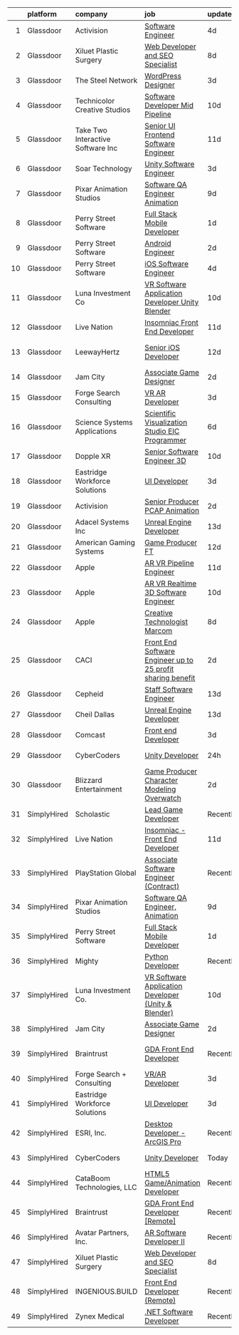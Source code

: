 

|    | platform    | company                            | job                                                                                                                                                                                                                                                                                                                                                                                                                                                                                                                                                                                                                                                                                                                                                                                                                                                                                                                                                                                                                                                                                                                                                                                                                                                                                                                                                                                                                                                                           | update_time   | location          |
|---:|:------------|:-----------------------------------|:------------------------------------------------------------------------------------------------------------------------------------------------------------------------------------------------------------------------------------------------------------------------------------------------------------------------------------------------------------------------------------------------------------------------------------------------------------------------------------------------------------------------------------------------------------------------------------------------------------------------------------------------------------------------------------------------------------------------------------------------------------------------------------------------------------------------------------------------------------------------------------------------------------------------------------------------------------------------------------------------------------------------------------------------------------------------------------------------------------------------------------------------------------------------------------------------------------------------------------------------------------------------------------------------------------------------------------------------------------------------------------------------------------------------------------------------------------------------------|:--------------|:------------------|
|  1 | Glassdoor   | Activision                         | [Software Engineer](https://www.glassdoor.com/partner/jobListing.htm?pos=123&ao=1136043&s=58&guid=00000183c0bef9a68db4cc52177014da&src=GD_JOB_AD&t=SR&vt=w&cs=1_12e4c9d2&cb=1665386085298&jobListingId=1008187147731&jrtk=3-0-1gf0btujlhaqd801-1gf0btuk7ihlv801-906bf0bc84803b7d-)                                                                                                                                                                                                                                                                                                                                                                                                                                                                                                                                                                                                                                                                                                                                                                                                                                                                                                                                                                                                                                                                                                                                                                                            | 4d            | Carlsbad, CA      |
|  2 | Glassdoor   | Xiluet Plastic Surgery             | [Web Developer and SEO Specialist](https://www.glassdoor.com/partner/jobListing.htm?pos=101&ao=1110586&s=58&guid=00000183c0bef9a68db4cc52177014da&src=GD_JOB_AD&t=SR&vt=w&ea=1&cs=1_48398d55&cb=1665386085295&jobListingId=1008177142019&cpc=E1C07D31E98CBB16&jrtk=3-0-1gf0btujlhaqd801-1gf0btuk7ihlv801-775077d75cd9177d--6NYlbfkN0A0p2feBN3TwtRPLKm20cpgKOK-k5pqnygCk7BWFHc1reF4KTTsYTfq75tOmYaairQzpl8Y4I_wBrRqYZTBCA__qpS59ryzLGC3kqflZMvSsTCZFhLrynlv0R6TtjpKCDtd4zxyqJrs4p7HSLcBVq5ihbVFI3BnH69_nU4zFdDc7_RfOdiogQXOfQPygfWeqpmgZGhlS6W7xdi4vqbox8-fbyQTjefPv-eqKiZICoI1ZoSnQOdeR-npA9vvpan3rBwWFdu_6ePl7RHj9vbgMzQUC0JUlEGnZE3YLdHdRnz6ru6cPBez89m-c4uudYX1uSG07-8qSUkPsvcPGvLku7RelbAwZ4E4IXyssaxRz8tATDTPEDvYbFxxOSD7lxKTzvawcfpWGkkgH85wCC-j0A321IjV7JmFeI6dYDyai8McrgUtHtBXPwfPKR9lBVDenrF_zlV09wSNViEvEFRk3AgKC3S3DisDMbv6tUOPbNI43aWJPtXsgFUFPjHkd5LHpmqLetT0Ge5pQU7I5ouSkohsx4Uy9RryPLM%3D)                                                                                                                                                                                                                                                                                                                                                                                                                                                                                                                                                                     | 8d            | Miami, FL         |
|  3 | Glassdoor   | The Steel Network                  | [WordPress Designer](https://www.glassdoor.com/partner/jobListing.htm?pos=122&ao=1136043&s=58&guid=00000183c0bef9a68db4cc52177014da&src=GD_JOB_AD&t=SR&vt=w&ea=1&cs=1_d6e65090&cb=1665386085298&jobListingId=1008190302438&jrtk=3-0-1gf0btujlhaqd801-1gf0btuk7ihlv801-3871e74d844c8d37-)                                                                                                                                                                                                                                                                                                                                                                                                                                                                                                                                                                                                                                                                                                                                                                                                                                                                                                                                                                                                                                                                                                                                                                                      | 3d            | Durham, NC        |
|  4 | Glassdoor   | Technicolor Creative Studios       | [Software Developer  Mid    Pipeline](https://www.glassdoor.com/partner/jobListing.htm?pos=118&ao=1136043&s=58&guid=00000183c0bef9a68db4cc52177014da&src=GD_JOB_AD&t=SR&vt=w&ea=1&cs=1_83023f7e&cb=1665386085298&jobListingId=1008172677164&jrtk=3-0-1gf0btujlhaqd801-1gf0btuk7ihlv801-447cf9f6bfe7e1d3-)                                                                                                                                                                                                                                                                                                                                                                                                                                                                                                                                                                                                                                                                                                                                                                                                                                                                                                                                                                                                                                                                                                                                                                     | 10d           | Los Angeles, CA   |
|  5 | Glassdoor   | Take Two Interactive Software  Inc | [Senior UI Frontend Software Engineer](https://www.glassdoor.com/partner/jobListing.htm?pos=126&ao=1136043&s=58&guid=00000183c0bef9a68db4cc52177014da&src=GD_JOB_AD&t=SR&vt=w&cs=1_0622a67d&cb=1665386085298&jobListingId=1008168272439&jrtk=3-0-1gf0btujlhaqd801-1gf0btuk7ihlv801-76262a70db6330b2-)                                                                                                                                                                                                                                                                                                                                                                                                                                                                                                                                                                                                                                                                                                                                                                                                                                                                                                                                                                                                                                                                                                                                                                         | 11d           | San Francisco, CA |
|  6 | Glassdoor   | Soar Technology                    | [Unity Software Engineer](https://www.glassdoor.com/partner/jobListing.htm?pos=120&ao=1136043&s=58&guid=00000183c0bef9a68db4cc52177014da&src=GD_JOB_AD&t=SR&vt=w&ea=1&cs=1_2f067fee&cb=1665386085298&jobListingId=1008188801116&jrtk=3-0-1gf0btujlhaqd801-1gf0btuk7ihlv801-e6a572a2081b06fc-)                                                                                                                                                                                                                                                                                                                                                                                                                                                                                                                                                                                                                                                                                                                                                                                                                                                                                                                                                                                                                                                                                                                                                                                 | 3d            | Orlando, FL       |
|  7 | Glassdoor   | Pixar Animation Studios            | [Software QA Engineer  Animation](https://www.glassdoor.com/partner/jobListing.htm?pos=112&ao=1136043&s=58&guid=00000183c0bef9a68db4cc52177014da&src=GD_JOB_AD&t=SR&vt=w&cs=1_2e33a795&cb=1665386085298&jobListingId=1008173557244&jrtk=3-0-1gf0btujlhaqd801-1gf0btuk7ihlv801-faa1bfa13cf65d33-)                                                                                                                                                                                                                                                                                                                                                                                                                                                                                                                                                                                                                                                                                                                                                                                                                                                                                                                                                                                                                                                                                                                                                                              | 9d            | Emeryville, CA    |
|  8 | Glassdoor   | Perry Street Software              | [Full Stack Mobile Developer](https://www.glassdoor.com/partner/jobListing.htm?pos=102&ao=1110586&s=58&guid=00000183c0bef9a68db4cc52177014da&src=GD_JOB_AD&t=SR&vt=w&cs=1_294621cd&cb=1665386085295&jobListingId=1008194005611&cpc=BCC169F53084E245&jrtk=3-0-1gf0btujlhaqd801-1gf0btuk7ihlv801-7b217e499e898c15--6NYlbfkN0DG4ntHtB_rMsnfhgmnSvK2brktLme1L4SiDeJjQ-izrVOLqRJ5-yjE7k3D6lhaa895U1nVAppCfecSx2DPiq2uyhB9WT2rT1NaBgAsV7mJMorUGSoTFSWlZN03XXU4QtqEOBXfE0MWM3VQ60uKqRg8JEbKK4N686O4JSU18jxLhLV9jQ2L7im-swr0HN8Luz9sxWss6dShl7NnndfQ6eS_X1uLdgRvvmQKfYrKWJASMKu9WQx3dh0HW60RkzFWr3WCXRVv3dzm4vsp4gXmBX2nIaHeN6sl0xOF8jCdMIRz72yFVHIYuLI5SRSLhckWafJ5ki9M8SkW9N0WKI3chj8orz4Rry9FPHYRFPWQu7_l2QT01c_Im5y7EkqRFNTRGKyQsIp1evXDI-rCTED1M7v4xBzqBQb4AX2Ovis2DCRawRvjRS7-FXh1aKeujQgRSKwOB7HTmCwAOAiCTChw6y4G4ecqFAsIR8RcE5siyXsC11vo78EubwYFZTZpu-CHJ5QJPx9wHuhXC1npBsZMpyyUL5TK7Ml2I6NST-09kE8CgzJT5JceIASx74yUmgZxuYUoWWfORtZ7wJRo8QpGsLYPF2pqz0sAkAqLFurRBDc4P2Q1_VsYYm6CHM_SSYLeTWzKKuKKmLllb9poSk4SXqXICCAuDUtIo1HRB3kzkklIzIYfkkXouUrF-vJ3FkbuyAtNDFaAwJlsc2aQkxQJLfOWztoAm2O7VzAAKWVsbt-qG8iufNtzfwqjoLcTXJ6DgUM2sdDIPb-tZRwvRel-oNJs22OO0KHpeP-E0x_SOdZsydxlAvpkbcIr1Bk5v98VIa3nYbyLatFNWlNN6J1maS9YFkiFc0A3uc9BaZKdY9ZLjFjTOuhjQaCtWxGNX5ePrhQ1MaROmoMCsjxuz0g6nAJYwdnYy3of4cJ3Eu5GgVcgsgmdb-h3oZdWqngeZp68OXbdU4-steHCCIpGQB01WJox7n8oUflOnQIht9lwEgszPPPZWMa4LIMhJgConFR850G4MHYeEvD_40cUhkxmqcu2D4Hh-jSeCTa-yPpyz6T1-eXcl_1WQ8j90TQXxknUFo4lJFkDQ62IhA%3D%3D) | 1d            | New York, NY      |
|  9 | Glassdoor   | Perry Street Software              | [Android Engineer](https://www.glassdoor.com/partner/jobListing.htm?pos=107&ao=1110586&s=58&guid=00000183c0bef9a68db4cc52177014da&src=GD_JOB_AD&t=SR&vt=w&cs=1_b342c08a&cb=1665386085297&jobListingId=1008192377012&cpc=723ADC3DFE402989&jrtk=3-0-1gf0btujlhaqd801-1gf0btuk7ihlv801-9acd157ff7afdf55--6NYlbfkN0DG4ntHtB_rMsnfhgmnSvK2brktLme1L4SiDeJjQ-izrVOLqRJ5-yjE7k3D6lhaa8-NN9aEjQeh_5pbZUPzKcGtmk40_DIlSOHUNKO50eFeyUCfo0c-P7Z0twNwMo75yHgdyBkNI002m7audOfWl5CyG3RuMrjVSlAezZ54WGUx4XSQIPQiBYQuvBh6tLYIcfOo-42gPxMeEViixoqFCd6Oq7mwSbS2DcK-c4bvK7Tl0emaL74T-J7hTN2_86YBcwnJeuCFuqtoT1178mz5WTedXvS8E0nujaktQOhkUKS6uJN8Qsje2YbtaqKiXW2F_zDd_aXuEpKXFzMSPkYbm207zp0HHax7IAZ8HkkYSQxJUExvrONBPPpFnjhKeKLw9R6IE9pUMIwZ_NkHrTc6irr7XJ1-mhUZyRTxJdH4fYmty4DWCqd9b8xE-2pae6F-YrP9JitHVzLLslKLDR5F74FAp-GffSacrrNAqc2cxp762eLJ1fxKU2Nk9ycVmb7W8SmkrUAfj6trkFPtNk465hL-ZL4hz7uEdiZ0LU_Qb7OLUYGhgVaqMGl0J8iyiNCnSMGRKIShNb1_8U5I8EQQeEzMTxqPYFjosSxcxymV3Su1JXcQRbEMglXi46-CJKYsMb3YrVvbsV-ogEr92tP5SqBz6yqTYH9dbMa1RB8Q2kCeD9nvpRDwtO30wz_6g3l62inq05W3vD3-hoatcGCkEgfQtXI539kMEzwVaItnwYHq302l7MkQFi-VYgo3HdiV1wjXapOlXHdAYqluepBbMFzA13_8idhoXs6TYG8jBeMuD8OxEk_cMbN1h4yte6r1FGvBJHSMFK_XpkOUOz2AnoZnARMdLTC7JwzgLjkTf_bIfwbMtRbOIVUAV0t7M0oZTibvuLH4EDHxSx-5z6eMVzWKFPD9tuyVO-mgq6UFwpffBlo2ojz2p-5W3rGuBOQj6hXATAUAW0qtSmrWpfnq-miAYAGraCn0_pZR_wCBQZbTsSq7FJVfV1W7aMdZfpw5TxfaNu2i12iFpioVwC4urv38GIsgJ4BPBexXkAbEzzs2Hm-3xGI8q2qN)                                        | 2d            | New York, NY      |
| 10 | Glassdoor   | Perry Street Software              | [iOS Software Engineer](https://www.glassdoor.com/partner/jobListing.htm?pos=109&ao=1110586&s=58&guid=00000183c0bef9a68db4cc52177014da&src=GD_JOB_AD&t=SR&vt=w&cs=1_afd89ba3&cb=1665386085297&jobListingId=1008186450072&cpc=B076152010A3B66C&jrtk=3-0-1gf0btujlhaqd801-1gf0btuk7ihlv801-879a092f300fd58b--6NYlbfkN0DG4ntHtB_rMsnfhgmnSvK2brktLme1L4SiDeJjQ-izrVOLqRJ5-yjE7k3D6lhaa89MxqgIxzQ34e7trQRe6jWNXVX-8poKy2Z7pH5yBJmTZpK8E4foNbVCaNUVZkQZA_19DgzMsHS4Te3F_EF7xg2JXp7mannUiM2SjbeyISvQNxuE7tFqRgpExJrr1Dj9aLdOUBPiNfEroj9p_rDPg_jSVakpS7d22cpS79DUtxv6kep-D9tP_kGfTM8dFNL2-sIHb97_E3rt-uHGNyA9XyWoGbz0BzDEZhVyR5ke_K8akZJMNccDIWcFSkDPuQ6nAR1MXQnLYFe6c5qS7MKAXYFVelKQwAjyIamMJertkyc66JkZSN0up5lwpMViMj-lsjAjscs65S_sCBqXPKLJ3BpIsFZg8ihnvn4ZNeEJG9FRefntuMvP_vraEdi0oMJ3Ck3lsSc8GKcnlJR1F8oZANNZ1aWLoebQpOFc64HEgGWGhGNmBZssE3P6pVs_Wh4pOwaS0eQuRS2Nmdhqxvja8g4ugiAIrXKpF4Yc26FiPlsL1cEuK5_tnUTjT069QsWPabmFqT0SxVO8GcSKOyHQxueu2uvilHA6-QifPrw4oW5r6qXP-DgadLFbArEMIGHwkSP84BeWguAyNCOW7Cg-CQXZx_h2lrYigGMK3hfy0CHgvocqm0HABQBcS9oAzeNuUqfecTDUoo-nWLW-MPjf_FjK8VqZBtSd6l9BZTmdKgmn2HAZdeFy9oHX5_o7NLotVfd4pRc0W9L1RCb-PzsPM9I481F0HXIaFA8GO7mf-7NVCK0r7aCCW-5awFvQkPKisKVFYCmO2xgpemgs95gAgopN7jDLI8lEGHlflSqQGNE7BZkTKI9EiFcAlxKsxrPVZrndPieFCHFtz8n-_y6OZZUW8HNQ8fCGHqJ0OM4DO0AOKXSC5M5V7UWbm8hy81YZqLyCWZdo_BeJ8lg_p5S2BmJTF4KZpAGODMXW0pGqwq8rt0yywNlmGI9v-b-_MreRZSLrw1cOytVi1_A692_WafR1DAu8wtKs6ko9P2K2e3hBEBj8RwtYTK9vejav6NRp7zM%3D)                     | 4d            | New York, NY      |
| 11 | Glassdoor   | Luna Investment Co                 | [VR Software Application Developer  Unity   Blender ](https://www.glassdoor.com/partner/jobListing.htm?pos=110&ao=1136043&s=58&guid=00000183c0bef9a68db4cc52177014da&src=GD_JOB_AD&t=SR&vt=w&ea=1&cs=1_b10516c1&cb=1665386085297&jobListingId=1008171207250&jrtk=3-0-1gf0btujlhaqd801-1gf0btuk7ihlv801-7671b7731acbfe7c-)                                                                                                                                                                                                                                                                                                                                                                                                                                                                                                                                                                                                                                                                                                                                                                                                                                                                                                                                                                                                                                                                                                                                                     | 10d           | Remote            |
| 12 | Glassdoor   | Live Nation                        | [Insomniac   Front End Developer](https://www.glassdoor.com/partner/jobListing.htm?pos=111&ao=1136043&s=58&guid=00000183c0bef9a68db4cc52177014da&src=GD_JOB_AD&t=SR&vt=w&cs=1_f61510fa&cb=1665386085298&jobListingId=1008169449070&jrtk=3-0-1gf0btujlhaqd801-1gf0btuk7ihlv801-24c12e5aba459619-)                                                                                                                                                                                                                                                                                                                                                                                                                                                                                                                                                                                                                                                                                                                                                                                                                                                                                                                                                                                                                                                                                                                                                                              | 11d           | Calabasas, CA     |
| 13 | Glassdoor   | LeewayHertz                        | [Senior iOS Developer](https://www.glassdoor.com/partner/jobListing.htm?pos=119&ao=1136043&s=58&guid=00000183c0bef9a68db4cc52177014da&src=GD_JOB_AD&t=SR&vt=w&cs=1_3f77a4a1&cb=1665386085298&jobListingId=1008164693652&jrtk=3-0-1gf0btujlhaqd801-1gf0btuk7ihlv801-077d7fd5e94a96f8-)                                                                                                                                                                                                                                                                                                                                                                                                                                                                                                                                                                                                                                                                                                                                                                                                                                                                                                                                                                                                                                                                                                                                                                                         | 12d           | San Francisco, CA |
| 14 | Glassdoor   | Jam City                           | [Associate Game Designer](https://www.glassdoor.com/partner/jobListing.htm?pos=117&ao=1136043&s=58&guid=00000183c0bef9a68db4cc52177014da&src=GD_JOB_AD&t=SR&vt=w&ea=1&cs=1_791bb13e&cb=1665386085298&jobListingId=1008193149020&jrtk=3-0-1gf0btujlhaqd801-1gf0btuk7ihlv801-a0b5c3898c6df4e7-)                                                                                                                                                                                                                                                                                                                                                                                                                                                                                                                                                                                                                                                                                                                                                                                                                                                                                                                                                                                                                                                                                                                                                                                 | 2d            | California        |
| 15 | Glassdoor   | Forge Search   Consulting          | [VR AR Developer](https://www.glassdoor.com/partner/jobListing.htm?pos=103&ao=1110586&s=58&guid=00000183c0bef9a68db4cc52177014da&src=GD_JOB_AD&t=SR&vt=w&ea=1&cs=1_b30387bd&cb=1665386085296&jobListingId=1008189252914&cpc=75B6770C194DCF89&jrtk=3-0-1gf0btujlhaqd801-1gf0btuk7ihlv801-9da3314825d58172--6NYlbfkN0DYb1aEzlaNK3jbo1nj7TkHhLA5BW3aCUoLvSDZjhDfmOd-hrJrnVwcnggaKCI_bQT0HMR7aIc2OOho3kn8cJdxIAkx0XaIl9Ux2l7ETyJeoOPe6JNtaydLBevyKc73b_eq4ghpt3NDpfmpLmDSVxSSoELAzwwCspjL1Qkcj623iP0t5IRS_4M28nF4D8UTRzEvlbuYdydnlQ5qjjBmfnVHNfHIb15mlH8nTYkRd_xP9g3yuCiVVOiaTEsgwSno_FzlNWpPq0L6jq9__x6obhV4S5rwmvl-9xN4T2A-8l4dux8dke49QKNgEvkngB3xRedWEw2Mi5e8nuFBj-Bg5CeeaUoe3br5pEaXioyHRj3Erm4CtdQVuJbKuJAcOT_DAbtlvpFiwv0SlZgfSQCdTbvD-T9sknZ-jeoFSuIACGVgp7uWVmFsV0uBJtANTCTI2v0fNKm7b_HZqVEYm8TM-77cOt7MwH58--y5DQpgCNfjBCneOrmxA8lPCaHnPJxwCfv3yoJIF14Fkg%3D%3D)                                                                                                                                                                                                                                                                                                                                                                                                                                                                                                                                                                                                        | 3d            | Greenville, SC    |
| 16 | Glassdoor   | Science Systems   Applications     | [Scientific Visualization Studio EIC Programmer](https://www.glassdoor.com/partner/jobListing.htm?pos=128&ao=1136043&s=58&guid=00000183c0bef9a68db4cc52177014da&src=GD_JOB_AD&t=SR&vt=w&ea=1&cs=1_3a71e877&cb=1665386085299&jobListingId=1008182098016&jrtk=3-0-1gf0btujlhaqd801-1gf0btuk7ihlv801-05e8617d809bceca-)                                                                                                                                                                                                                                                                                                                                                                                                                                                                                                                                                                                                                                                                                                                                                                                                                                                                                                                                                                                                                                                                                                                                                          | 6d            | Lanham, MD        |
| 17 | Glassdoor   | Dopple XR                          | [Senior Software Engineer  3D ](https://www.glassdoor.com/partner/jobListing.htm?pos=129&ao=1136043&s=58&guid=00000183c0bef9a68db4cc52177014da&src=GD_JOB_AD&t=SR&vt=w&ea=1&cs=1_57579416&cb=1665386085299&jobListingId=1008170801763&jrtk=3-0-1gf0btujlhaqd801-1gf0btuk7ihlv801-ca88e409cf98abdf-)                                                                                                                                                                                                                                                                                                                                                                                                                                                                                                                                                                                                                                                                                                                                                                                                                                                                                                                                                                                                                                                                                                                                                                           | 10d           | Remote            |
| 18 | Glassdoor   | Eastridge Workforce Solutions      | [UI Developer](https://www.glassdoor.com/partner/jobListing.htm?pos=108&ao=1110586&s=58&guid=00000183c0bef9a68db4cc52177014da&src=GD_JOB_AD&t=SR&vt=w&ea=1&cs=1_91fdb05b&cb=1665386085297&jobListingId=1008189502959&cpc=2CAED5C921A5F994&jrtk=3-0-1gf0btujlhaqd801-1gf0btuk7ihlv801-713a74b747096e02--6NYlbfkN0DybkRSn_Q7CT62GnFN88VmimyaY7jaahKWndbXBXLMBbHMz5el8CBY0eGB8qz1XOaQCp8cB5Dm_6C8pg0JSfS3GmIfdpfhK0U2sddHSN7Iwok7SxJCv2P7I93Bwq5brNelOi3ipIMrPTquIuPDlDWBc0Ts8twtrhY1CRvCZgswxdOpUDv02sVsGwWbVFpp1TbcsrhW5rBzuV2r598v4GNGk4-w1gwP4xiFyQ3eOPUwlBCEJTm80IKv9hv4LQsFcbulcfzvIsoa2KDSJpI_Dsqt3qUHzZuV5g2m7OZ_J6ZIaHi3apXG9YGgpDV-y6QHwSBBHK6ANpfRJaIe950sEyPZshad3th8VNszIuGbx9FINNT1vfi2oPQ7N1LK2f1nh5_qkiziANMRepxeNvoZ08p25v27-sg5T62FtzggjtvJdvDzLXYyZoM0Xs0tdsUvWNPT-pfrivVsn9zZrrSmnmFTyc_Zlh_iBJjuYQ0OTGiO83NWV8fwG3F9ZgWhQEpsmrunEbLYVM3g1kCQzwKpYyxZie3o6EhNXoQT58uZA8JW7gsYLknSZsedOSDWFoJcBHjVhahfO3JHKQ%3D%3D)                                                                                                                                                                                                                                                                                                                                                                                                                                                                                                                                           | 3d            | Sunnyvale, CA     |
| 19 | Glassdoor   | Activision                         | [Senior Producer PCAP Animation](https://www.glassdoor.com/partner/jobListing.htm?pos=113&ao=1136043&s=58&guid=00000183c0bef9a68db4cc52177014da&src=GD_JOB_AD&t=SR&vt=w&cs=1_ce0f3440&cb=1665386085298&jobListingId=1008192248460&jrtk=3-0-1gf0btujlhaqd801-1gf0btuk7ihlv801-59e5fff4c0ba89b3-)                                                                                                                                                                                                                                                                                                                                                                                                                                                                                                                                                                                                                                                                                                                                                                                                                                                                                                                                                                                                                                                                                                                                                                               | 2d            | Foster City, CA   |
| 20 | Glassdoor   | Adacel Systems Inc                 | [Unreal Engine Developer](https://www.glassdoor.com/partner/jobListing.htm?pos=121&ao=1136043&s=58&guid=00000183c0bef9a68db4cc52177014da&src=GD_JOB_AD&t=SR&vt=w&ea=1&cs=1_9b99e037&cb=1665386085298&jobListingId=1008163932480&jrtk=3-0-1gf0btujlhaqd801-1gf0btuk7ihlv801-14b9854258014de1-)                                                                                                                                                                                                                                                                                                                                                                                                                                                                                                                                                                                                                                                                                                                                                                                                                                                                                                                                                                                                                                                                                                                                                                                 | 13d           | Orlando, FL       |
| 21 | Glassdoor   | American Gaming Systems            | [Game Producer  FT ](https://www.glassdoor.com/partner/jobListing.htm?pos=127&ao=1136043&s=58&guid=00000183c0bef9a68db4cc52177014da&src=GD_JOB_AD&t=SR&vt=w&ea=1&cs=1_4f13b9ea&cb=1665386085299&jobListingId=1008166251454&jrtk=3-0-1gf0btujlhaqd801-1gf0btuk7ihlv801-1638f630022884fd-)                                                                                                                                                                                                                                                                                                                                                                                                                                                                                                                                                                                                                                                                                                                                                                                                                                                                                                                                                                                                                                                                                                                                                                                      | 12d           | Atlanta, GA       |
| 22 | Glassdoor   | Apple                              | [AR VR Pipeline Engineer](https://www.glassdoor.com/partner/jobListing.htm?pos=104&ao=1110586&s=58&guid=00000183c0bef9a68db4cc52177014da&src=GD_JOB_AD&t=SR&vt=w&cs=1_7c7adb65&cb=1665386085296&jobListingId=1008167611600&cpc=8795CF9063CD573D&jrtk=3-0-1gf0btujlhaqd801-1gf0btuk7ihlv801-7f07361192d5dd8a--6NYlbfkN0BvKrLyj5gPmtZO9T8euul8TCxuuKNOtzRJOomxnwSEodTz2Bc-sPZl1dBMH13w-jNdNQaFf-lF6kL1aEhJ4eiuAXTha0QvAvu907Z2VYn0VJoxU7cAlBZlFPS1G7aYLqrMAUepxkDoRYj5djL18fyLw83N7Y0s2ePHYzB0Wp7YoJS2ln07Xj5NcBwHKhFffcuVTqT_j2I0DMexj1-9VCo2291bT2vIs0oGfa3n_yyRrepBGXNUWwfSg66OYf1GIGUZkT-gO0HPW0aNEJ6ss61ixlv-lHXf-vnnEJDP5qKlmwN6ESGfpBSU0ez2FG2yv4HVj1V0xpYCFMITxo4cZrsd98oBPkgaRp3xqx7w3To9fx-BDR2ZF6YCpvZsa8GoFEyT_LNEvQMjlJ2DXKH-8Jxm5uVRfoIFZURAcXq17j0fpQ8lXj4BQ1lbsTSZ0ndKxSrtqaran-ZLKQP9vLmS7lzlJJvAmV2G3Ych6ak1vZ-DSdCZSx4H8wYtVKxlQjv608MnH7M3S8FdCvgd-DGIXwzAYArsHi83LhqqVCtT6n8k3dMvYCkiHsupA-WvtzPaEZIZ4_DNgIp8gUbvB20nhOO73v6RjrlfZgq4CxQ9BCd5Y2putSnS-L9QTOXDppTiDqe10tHkEPOfY5HQ4mSffSfVft6NP9hijG2giW2h9IXA3hO1-SfrY2VrJg0IAl3Nma9RSUeAJ9LTOFNCnKpn-5fRKLY2nSkB5sFKm8EKsXN1pxBSktHs0C3g5zw7zhYdIQ_FatDJZ7h2Ohzk0U3EKh8MBmCAkxxygsHcUTxfghamm8FPASpLb6db8EhR816qf-6sreAp2194heKjjKvcSNFtGjk3JNfDPMEiY9Q2Y01ompL8eAKUhQwKDYXNF45txFRhengCriBt7dci0RiXcTy5iZk_sCOi4L4J5xjkE4HELs_UYkxxFaUaDd6ShuwWtQTKgx1uF2GPqzE9noeCFrAbSkvf_oAVuj8PNMwTJ6r6dPmdz1E4OMgM5HbvcOSFyXw%3D)                                                                                   | 11d           | Seattle, WA       |
| 23 | Glassdoor   | Apple                              | [AR VR Realtime 3D Software Engineer](https://www.glassdoor.com/partner/jobListing.htm?pos=105&ao=1110586&s=58&guid=00000183c0bef9a68db4cc52177014da&src=GD_JOB_AD&t=SR&vt=w&cs=1_9da2d1cc&cb=1665386085296&jobListingId=1008170405830&cpc=9908D8D4413DBB8A&jrtk=3-0-1gf0btujlhaqd801-1gf0btuk7ihlv801-6793e425a2cbe05b--6NYlbfkN0BvKrLyj5gPmtZO9T8euul8TCxuuKNOtzRJOomxnwSEodTz2Bc-sPZlbtkML8D-m4rPVtJSgYD-8yA7R83DROjxaCYcSYu9hV3pV3y1IK_i9rVBuqiXQ0qkod25yvTCQBHmz-H-AkRRNIYmUffeyDH8frHXcOyRazjIhI_11Avg4G9lN9_XU6_p4ncyrACSg0sTF9hL9VrfYuwPVMdh7IoL8OwiKqdzg1mkkw3hvzKML0X3_cFfBnSMp1h3UgY2aUcwjmxiTaAUf0z7RISDJenb9gWzP8fUZx4-jLLOsfJ5Ccp5nz1jHTvkPgQg5FatS6FTTzhBC_Dglxmtmb1ocV3hSvV-ikSs7tM-sp5sHhQYbzkrfJHRNG1w03PtbhylEpwannql64DBsTgaQd0KGlvc8RHXRJ8C4JwM3It6rf3yvgBCYMkIXz1SlYNShM8di80xle-axK1_nmftwA5_XVkTn2aV65x0ytNg_0ZDwrh8oeK2niNYNbVYVoDJ88J7nK87jilgHRTVLgEcX12phi70-vuxl4y-U_c7VUWuQ_PQCG-2FdA--1tmPlnx1sShoIbPVUN7CaFLoLAhWwtB2-0TUztT9VdSHWFeZt1ETZHEs7pBX9CF1Rckl_qZb4nrBztTghIT__OsyBX9Om_tReMrJNwi3vnsivViH2v1NHq-m7BViQpcffcBsf37el58Hu-f0d2muGIrzHBuCrCFhSx-Okbhfz3WaN0Gm9FFrUggVle6UWA7-6gqm7fTsNkoJBEYJmglZNOce2NyOdA1E9F_cncqCVolpLMxU-cfn-3X-wfkUgqbrVztN-uSgQl4dEJ1_7KIeZqDX1-5TQ7MRg6F9bxKjJ_aKbAdSqzdepypKMYdsMlBIMKjSZNAoHdd22OBYuVTZ6j7bWuFXJr_ITVMQ_m8Mc4xTJhrP-8RCjUrI5dfEfyuSvlU33b4D-OTakYTxBmieMuMY3UTRgjw8-PY_Unp5HEiQVe8zxaTRy-Zm0j8ZrMdmthJcbkEy84YxOju0BYAXNpevaDssVqC1SGM)                                                     | 10d           | Boulder, CO       |
| 24 | Glassdoor   | Apple                              | [Creative Technologist  Marcom](https://www.glassdoor.com/partner/jobListing.htm?pos=115&ao=1136043&s=58&guid=00000183c0bef9a68db4cc52177014da&src=GD_JOB_AD&t=SR&vt=w&cs=1_08c52306&cb=1665386085298&jobListingId=1008177549340&jrtk=3-0-1gf0btujlhaqd801-1gf0btuk7ihlv801-7532c08ae817f6f1-)                                                                                                                                                                                                                                                                                                                                                                                                                                                                                                                                                                                                                                                                                                                                                                                                                                                                                                                                                                                                                                                                                                                                                                                | 8d            | Cupertino, CA     |
| 25 | Glassdoor   | CACI                               | [Front End Software Engineer  up to 25  profit sharing benefit ](https://www.glassdoor.com/partner/jobListing.htm?pos=130&ao=1136043&s=58&guid=00000183c0bef9a68db4cc52177014da&src=GD_JOB_AD&t=SR&vt=w&cs=1_97bead2b&cb=1665386085299&jobListingId=1008192909275&jrtk=3-0-1gf0btujlhaqd801-1gf0btuk7ihlv801-379524178e79a8e3-)                                                                                                                                                                                                                                                                                                                                                                                                                                                                                                                                                                                                                                                                                                                                                                                                                                                                                                                                                                                                                                                                                                                                               | 2d            | Sterling, VA      |
| 26 | Glassdoor   | Cepheid                            | [Staff Software Engineer](https://www.glassdoor.com/partner/jobListing.htm?pos=124&ao=1136043&s=58&guid=00000183c0bef9a68db4cc52177014da&src=GD_JOB_AD&t=SR&vt=w&cs=1_6540d406&cb=1665386085298&jobListingId=1008163736747&jrtk=3-0-1gf0btujlhaqd801-1gf0btuk7ihlv801-05cc4bf74281fc23-)                                                                                                                                                                                                                                                                                                                                                                                                                                                                                                                                                                                                                                                                                                                                                                                                                                                                                                                                                                                                                                                                                                                                                                                      | 13d           | Sunnyvale, CA     |
| 27 | Glassdoor   | Cheil Dallas                       | [Unreal Engine Developer](https://www.glassdoor.com/partner/jobListing.htm?pos=116&ao=1136043&s=58&guid=00000183c0bef9a68db4cc52177014da&src=GD_JOB_AD&t=SR&vt=w&ea=1&cs=1_3cc15448&cb=1665386085298&jobListingId=1008162394929&jrtk=3-0-1gf0btujlhaqd801-1gf0btuk7ihlv801-c96a3c45842c3012-)                                                                                                                                                                                                                                                                                                                                                                                                                                                                                                                                                                                                                                                                                                                                                                                                                                                                                                                                                                                                                                                                                                                                                                                 | 13d           | Plano, TX         |
| 28 | Glassdoor   | Comcast                            | [Front end Developer](https://www.glassdoor.com/partner/jobListing.htm?pos=114&ao=1136043&s=58&guid=00000183c0bef9a68db4cc52177014da&src=GD_JOB_AD&t=SR&vt=w&cs=1_a6e8e5f6&cb=1665386085298&jobListingId=1008189285668&jrtk=3-0-1gf0btujlhaqd801-1gf0btuk7ihlv801-f237c8b839f416ca-)                                                                                                                                                                                                                                                                                                                                                                                                                                                                                                                                                                                                                                                                                                                                                                                                                                                                                                                                                                                                                                                                                                                                                                                          | 3d            | New York, NY      |
| 29 | Glassdoor   | CyberCoders                        | [Unity Developer](https://www.glassdoor.com/partner/jobListing.htm?pos=106&ao=1110586&s=58&guid=00000183c0bef9a68db4cc52177014da&src=GD_JOB_AD&t=SR&vt=w&ea=1&cs=1_f84666e2&cb=1665386085297&jobListingId=1008195573339&cpc=654405A9B1E0A9F5&jrtk=3-0-1gf0btujlhaqd801-1gf0btuk7ihlv801-faab492d0d493779--6NYlbfkN0CpFJQzrgRR8WqXWK1qKKEqALWJw739KlKqr2H-MSI4eoBlI4EFrmor2FYZMP3muM0M2hpkMB-_XmaPax2sZYsJbqTqMHJOcC7UiQ63mUR7Z05FB-sclgQLhBO_0NnE4KfB5ejaCrHRSgKV1PofTX1uOsa8Y-Pg427D13AMO-tOKf6nhRv0t6FGlFzCgQdpiVt6lzqMYjgIM47JOhZj-bKr3nW1sZGKgoYkxry6xqs8EGvjBUyOgca0pmYlcTDG7K98GD7g41-iY5gpAP2PQ8tfdXzfbUIeCzHloP-CcIjVByRkCTsKFGqLvVVPgL1jtEL1l3wzsG6uCgkBSYijgfSaGvARhYQley15iO7u4hBkGfomxgzMA-5G0Omt2mIS3pqSXXu8dXn5aiVZaifwX8It3VMQ_tHGGtQHt9PfBbkfmV4ZCDiFOv5CgyLdXawzpRYEDjWJLx9mJWVKGRRJqX7nosTcDahpGwZbWEMc2udfU1Q5ZGq68ipXfOQFkMaCxtvvqDDkpjENpj5O9R_UO7kAVag1UCVVPnylGlLhMPDQSvd52wmJ_Vs-13AFR3WFbqsGanPVx5S4JL4isEK-dBttfTMrB157aHCXNpaKfWw6904XImTtTT5NUY0f8pqFQ382GEeRg-zwYbcUn35niQdiYHryPB68yfi7W0UL6hgc9uOm9-lycsZVazZdB5ZSssz-5x-KpYq1CAzltE6YrAWEveSoP4pAcMSdQ1cJwwNGYBGoZXEuOg309dnEx4LwMSleQ6bTvdkE8Gkui9VOU6uh_ZBqfqSCP4cVY3_K2nVw2czgWZMBLNrjqURYlIKJ6aMAdmvrxIgKaEFcLLsLdcfPshmuWDI_Vc7LgsS32Zbm7shKDTXxkoxnkHCYvowkSlE-zZBxiY6oLaqTfCDwkDzmApK8QGeqJcxv9rXGYhophWzkw19G43pCAs33uRwjEq44rKTMYSQv95n2RX4recUUFsTKDEK-UjqyYu56NO_o8C8v5ygUHlMpWYbND8nFeE7KJw5sH4NPjVO_bw7XbZkNJJ5FP4R5RQvYgk3dPJNavw%3D%3D)                                        | 24h           | Vancouver, WA     |
| 30 | Glassdoor   | Blizzard Entertainment             | [Game Producer  Character Modeling   Overwatch](https://www.glassdoor.com/partner/jobListing.htm?pos=125&ao=1136043&s=58&guid=00000183c0bef9a68db4cc52177014da&src=GD_JOB_AD&t=SR&vt=w&cs=1_b9287861&cb=1665386085298&jobListingId=1008191976841&jrtk=3-0-1gf0btujlhaqd801-1gf0btuk7ihlv801-9994e1c5a442d33b-)                                                                                                                                                                                                                                                                                                                                                                                                                                                                                                                                                                                                                                                                                                                                                                                                                                                                                                                                                                                                                                                                                                                                                                | 2d            | Irvine, CA        |
| 31 | SimplyHired | Scholastic                         | [Lead Game Developer](https://www.simplyhired.com/job/DTz35nzJgDgVh070S-dwrObT5Rl9sNQdLka6ZUBayi3X1bodL5Wyaw?q=animation+developer)                                                                                                                                                                                                                                                                                                                                                                                                                                                                                                                                                                                                                                                                                                                                                                                                                                                                                                                                                                                                                                                                                                                                                                                                                                                                                                                                           | Recently      | New York, NY      |
| 32 | SimplyHired | Live Nation                        | [Insomniac - Front End Developer](https://www.simplyhired.com/job/oXs2vKz2-vKMcKrs1ddzYF0aDySVDaYY0xkj3JgONpvAmL4UhVU6iA?q=animation+developer)                                                                                                                                                                                                                                                                                                                                                                                                                                                                                                                                                                                                                                                                                                                                                                                                                                                                                                                                                                                                                                                                                                                                                                                                                                                                                                                               | 11d           | Calabasas, CA     |
| 33 | SimplyHired | PlayStation Global                 | [Associate Software Engineer (Contract)](https://www.simplyhired.com/job/SzV7FfkdI6lT1EJila8fCMDsbFAM6pifbkrMdwSfRviQ3_6vb73S5g?q=animation+developer)                                                                                                                                                                                                                                                                                                                                                                                                                                                                                                                                                                                                                                                                                                                                                                                                                                                                                                                                                                                                                                                                                                                                                                                                                                                                                                                        | Recently      | San Diego, CA     |
| 34 | SimplyHired | Pixar Animation Studios            | [Software QA Engineer, Animation](https://www.simplyhired.com/job/n8JHd2Hu7sNYpf1Gy3SzyX4Mwi53cZE9RKZREqdi0AzOhr-qpcXurQ?q=animation+developer)                                                                                                                                                                                                                                                                                                                                                                                                                                                                                                                                                                                                                                                                                                                                                                                                                                                                                                                                                                                                                                                                                                                                                                                                                                                                                                                               | 9d            | Emeryville, CA    |
| 35 | SimplyHired | Perry Street Software              | [Full Stack Mobile Developer](https://www.simplyhired.com/job/y8YHwiGQ1XywZfedFPwhNbVwJKGxK5C0tRsttpm_lJXPy41t-3WOtg?q=animation+developer)                                                                                                                                                                                                                                                                                                                                                                                                                                                                                                                                                                                                                                                                                                                                                                                                                                                                                                                                                                                                                                                                                                                                                                                                                                                                                                                                   | 1d            | New York, NY      |
| 36 | SimplyHired | Mighty                             | [Python Developer](https://www.simplyhired.com/job/mSidqalQa9rFv-8uMc6mXYDSd2xaTVkb4xZSgl6OipQNezi9Fe79tw?q=animation+developer)                                                                                                                                                                                                                                                                                                                                                                                                                                                                                                                                                                                                                                                                                                                                                                                                                                                                                                                                                                                                                                                                                                                                                                                                                                                                                                                                              | Recently      | Remote            |
| 37 | SimplyHired | Luna Investment Co.                | [VR Software Application Developer (Unity & Blender)](https://www.simplyhired.com/job/gy8HREFul1xocPlS9PtlO2qZaV4gum6HSfUE_ED1zIz-UhEoFwcbSw?q=animation+developer)                                                                                                                                                                                                                                                                                                                                                                                                                                                                                                                                                                                                                                                                                                                                                                                                                                                                                                                                                                                                                                                                                                                                                                                                                                                                                                           | 10d           | Remote            |
| 38 | SimplyHired | Jam City                           | [Associate Game Designer](https://www.simplyhired.com/job/iarp7AtkrHM9tFCpyC6FHTS1Zx7qFMixGIymbOj1qkrx6RPMpeDZow?q=animation+developer)                                                                                                                                                                                                                                                                                                                                                                                                                                                                                                                                                                                                                                                                                                                                                                                                                                                                                                                                                                                                                                                                                                                                                                                                                                                                                                                                       | 2d            | California        |
| 39 | SimplyHired | Braintrust                         | [GDA Front End Developer](https://www.simplyhired.com/job/UZ9Q8-2YQzziZGvAgzlOQfWWakPdUbz_v2EOZRqXahRslnFEc8rN4A?q=animation+developer)                                                                                                                                                                                                                                                                                                                                                                                                                                                                                                                                                                                                                                                                                                                                                                                                                                                                                                                                                                                                                                                                                                                                                                                                                                                                                                                                       | Recently      | San Francisco, CA |
| 40 | SimplyHired | Forge Search + Consulting          | [VR/AR Developer](https://www.simplyhired.com/job/xIvCedNSoxmbVp-1pwhIywZGgWiNorfAIMGpv4meGZjOYzR9vPUY0Q?q=animation+developer)                                                                                                                                                                                                                                                                                                                                                                                                                                                                                                                                                                                                                                                                                                                                                                                                                                                                                                                                                                                                                                                                                                                                                                                                                                                                                                                                               | 3d            | Greenville, SC    |
| 41 | SimplyHired | Eastridge Workforce Solutions      | [UI Developer](https://www.simplyhired.com/job/6q6Vjp98W29OuptZOcOHfzHosq-_7NeifqzMGCwOfJSfykRBVycfDw?q=animation+developer)                                                                                                                                                                                                                                                                                                                                                                                                                                                                                                                                                                                                                                                                                                                                                                                                                                                                                                                                                                                                                                                                                                                                                                                                                                                                                                                                                  | 3d            | Sunnyvale, CA     |
| 42 | SimplyHired | ESRI, Inc.                         | [Desktop Developer - ArcGIS Pro](https://www.simplyhired.com/job/Pn0jlgPOSBBY-nMbXrtFeV4yvqyMnKMGCwWZz4L1Vtp9irTKUDf2Rg?q=animation+developer)                                                                                                                                                                                                                                                                                                                                                                                                                                                                                                                                                                                                                                                                                                                                                                                                                                                                                                                                                                                                                                                                                                                                                                                                                                                                                                                                | Recently      | Remote            |
| 43 | SimplyHired | CyberCoders                        | [Unity Developer](https://www.simplyhired.com/job/3Zcdq82xKDG8oGk8KyE8z14ulGEBMkWYsPCSlngXV_B9eZjtoef61w?q=animation+developer)                                                                                                                                                                                                                                                                                                                                                                                                                                                                                                                                                                                                                                                                                                                                                                                                                                                                                                                                                                                                                                                                                                                                                                                                                                                                                                                                               | Today         | Vancouver, WA     |
| 44 | SimplyHired | CataBoom Technologies, LLC         | [HTML5 Game/Animation Developer](https://www.simplyhired.com/job/rcD9kqRruTFu3sLPN7RcYmKqhwYda35Xkfl4DXnDIh1VgwPtoMUoDw?q=animation+developer)                                                                                                                                                                                                                                                                                                                                                                                                                                                                                                                                                                                                                                                                                                                                                                                                                                                                                                                                                                                                                                                                                                                                                                                                                                                                                                                                | Recently      | Richardson, TX    |
| 45 | SimplyHired | Braintrust                         | [GDA Front End Developer [Remote]](https://www.simplyhired.com/job/fmgQPs18YhJTNV-QeJbQ2by217JrJ0a2xYICSmkw0CLTap2nH4rOqA?q=animation+developer)                                                                                                                                                                                                                                                                                                                                                                                                                                                                                                                                                                                                                                                                                                                                                                                                                                                                                                                                                                                                                                                                                                                                                                                                                                                                                                                              | Recently      | San Francisco, CA |
| 46 | SimplyHired | Avatar Partners, Inc.              | [AR Software Developer II](https://www.simplyhired.com/job/UeNDfsvrvGKqJT2_CcRkXhDQimk6kBmqp97LV9GSoNPJsJtnaRbEsA?q=animation+developer)                                                                                                                                                                                                                                                                                                                                                                                                                                                                                                                                                                                                                                                                                                                                                                                                                                                                                                                                                                                                                                                                                                                                                                                                                                                                                                                                      | Recently      | Remote            |
| 47 | SimplyHired | Xiluet Plastic Surgery             | [Web Developer and SEO Specialist](https://www.simplyhired.com/job/jx4cBHL69kqrwIC7sF2kDKcJuQz8UQ4g_g91y5Bhb3441EdVxTeIEQ?q=animation+developer)                                                                                                                                                                                                                                                                                                                                                                                                                                                                                                                                                                                                                                                                                                                                                                                                                                                                                                                                                                                                                                                                                                                                                                                                                                                                                                                              | 8d            | Miami, FL         |
| 48 | SimplyHired | INGENIOUS.BUILD                    | [Front End Developer (Remote)](https://www.simplyhired.com/job/6j79CYZDql2eX7fABHmfSi8Pap2YCIU-BNMpRKJwhHcBQJ67M7QELQ?q=animation+developer)                                                                                                                                                                                                                                                                                                                                                                                                                                                                                                                                                                                                                                                                                                                                                                                                                                                                                                                                                                                                                                                                                                                                                                                                                                                                                                                                  | Recently      | Nashville, TN     |
| 49 | SimplyHired | Zynex Medical                      | [.NET Software Developer](https://www.simplyhired.com/job/CkZS4u7p1I92Dp42AUwS_a_ddjsrJw7_CNhZYtWMjYq5qdAiX22kGQ?q=animation+developer)                                                                                                                                                                                                                                                                                                                                                                                                                                                                                                                                                                                                                                                                                                                                                                                                                                                                                                                                                                                                                                                                                                                                                                                                                                                                                                                                       | Recently      | Englewood, CO     |